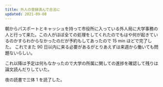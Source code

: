```yaml
---
title: 外人の登録済んで合法に
updated: 2021-09-08
---
```



朝からパスポートとキャッシュを持って市役所に入っている外人局に大学事務の人と行って来た。この人がほぼ全ての処理をしてくれたのでもはや何が起きているのかすらわからなかったのだが予約もしてあったので 15 min ほどで完了した。
これでまた 90 日以内に来る必要があるがとりあえずは来週から働いても問題ないらしい。

これ以降は予定は何もなかったので大学の所属に関しての進捗を確認して残りは論文読んだりしていた。

夜の読書で三体 1 を読了した。
